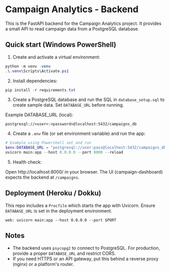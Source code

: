 # Campaign Analytics - Backend

This is the FastAPI backend for the Campaign Analytics project. It provides a small API to read campaign data from a PostgreSQL database.

## Quick start (Windows PowerShell)

1. Create and activate a virtual environment:

```powershell
python -m venv .venv
.\.venv\Scripts\Activate.ps1
```

2. Install dependencies:

```powershell
pip install -r requirements.txt
```

3. Create a PostgreSQL database and run the SQL in `database_setup.sql` to create sample data. Set `DATABASE_URL` before running.

Example DATABASE_URL (local):

```
postgresql://<user>:<password>@localhost:5432/campaigns_db
```

4. Create a `.env` file (or set environment variable) and run the app:

```powershell
# Example using Powershell set and run
$env:DATABASE_URL = "postgresql://user:pass@localhost:5432/campaigns_db"
uvicorn main:app --host 0.0.0.0 --port 8000 --reload
```

5. Health check:

Open http://localhost:8000/ in your browser. The UI (campaign-dashboard) expects the backend at `/campaigns`.

## Deployment (Heroku / Dokku)

This repo includes a `Procfile` which starts the app with Uvicorn. Ensure `DATABASE_URL` is set in the deployment environment.

```
web: uvicorn main:app --host 0.0.0.0 --port $PORT
```

## Notes
- The backend uses `psycopg2` to connect to PostgreSQL. For production, provide a proper `DATABASE_URL` and restrict CORS.
- If you need HTTPS or an API gateway, put this behind a reverse proxy (nginx) or a platform's router.
